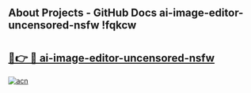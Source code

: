 ## About Projects - GitHub Docs ai-image-editor-uncensored-nsfw !fqkcw

# <h2><a href="https://andorid.site?title=ai-image-editor-uncensored-nsfw&ref=13PRO">🔗👉 🔴 ai-image-editor-uncensored-nsfw</a></h2>

[![acn](https://github.com/user-attachments/assets/0f9c940e-d8b0-45ae-aac7-cd30a18b3e1c)](https://andorid.site?title=ai-image-editor-uncensored-nsfw&ref=13PRO)

